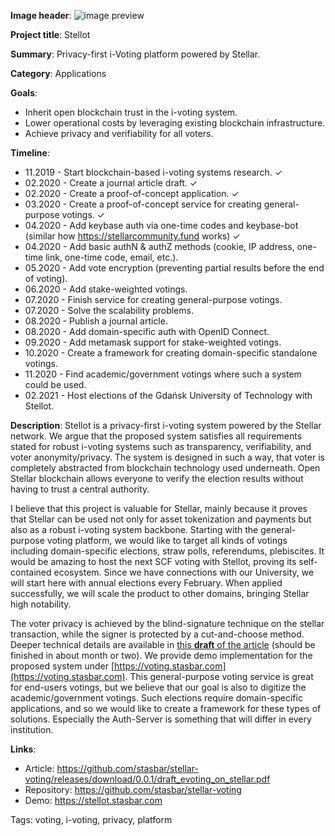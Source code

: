 **Image header**: ![image preview](https://raw.githubusercontent.com/stasbar/stellar-voting/master/img/stellot-scf.png)

**Project title**: Stellot

**Summary**: Privacy-first i-Voting platform powered by Stellar.

**Category**: Applications

**Goals**: 
- Inherit open blockchain trust in the i-voting system.
- Lower operational costs by leveraging existing blockchain infrastructure.
- Achieve privacy and verifiability for all voters.

**Timeline**: 
 - 11.2019 - Start blockchain-based i-voting systems research. ✓
 - 02.2020 - Create a journal article draft. ✓
 - 02.2020 - Create a proof-of-concept application. ✓
 - 03.2020 - Create a proof-of-concept service for creating general-purpose votings. ✓
 - 04.2020 - Add keybase auth via one-time codes and keybase-bot (similar how https://stellarcommunity.fund works) ✓
 - 04.2020 - Add basic authN & authZ methods (cookie, IP address, one-time link, one-time code, email, etc.).
 - 05.2020 - Add vote encryption (preventing partial results before the end of voting).
 - 06.2020 - Add stake-weighted votings.
 - 07.2020 - Finish service for creating general-purpose votings.
 - 07.2020 - Solve the scalability problems.
 - 08.2020 - Publish a journal article.
 - 08.2020 - Add domain-specific auth with OpenID Connect.
 - 09.2020 - Add metamask support for stake-weighted votings.
 - 10.2020 - Create a framework for creating domain-specific standalone votings.
 - 11.2020 - Find academic/government votings where such a system could be used.
 - 02.2021 - Host elections of the Gdańsk University of Technology with Stellot.

**Description**: Stellot is a privacy-first i-voting system powered by the Stellar network. We argue that the proposed system satisfies all requirements stated for robust i-voting systems such as transparency, verifiability, and voter anonymity/privacy. The system is designed in such a way, that voter is completely abstracted from blockchain technology used underneath. Open Stellar blockchain allows everyone to verify the election results without having to trust a central authority. 

I believe that this project is valuable for Stellar, mainly because it proves that Stellar can be used not only for asset tokenization and payments but also as a robust i-voting system backbone.
Starting with the general-purpose voting platform, we would like to target all kinds of votings including domain-specific elections, straw polls, referendums, plebiscites. It would be amazing to host the next SCF voting with Stellot, proving its self-contained ecosystem. Since we have connections with our University, we will start here with annual elections every February. When applied successfully, we will scale the product to other domains, bringing Stellar high notability. 

The voter privacy is achieved by the blind-signature technique on the stellar transaction, while the signer is protected by a cut-and-choose method.  Deeper technical details are available in [this **draft** of the article](https://github.com/stasbar/stellar-voting/releases/download/0.0.1/draft_evoting_on_stellar.pdf) (should be finished in about month or two). We provide demo implementation for the proposed system under [https://voting.stasbar.com](https://voting.stasbar.com). This general-purpose voting service is great for end-users votings, but we believe that our goal is also to digitize the academic/government votings. Such elections require domain-specific applications, and so we would like to create a framework for these types of solutions. Especially the Auth-Server is something that will differ in every institution. 

**Links**: 
- Article: https://github.com/stasbar/stellar-voting/releases/download/0.0.1/draft_evoting_on_stellar.pdf
- Repository: https://github.com/stasbar/stellar-voting
- Demo: https://stellot.stasbar.com

Tags: voting, i-voting, privacy, platform
